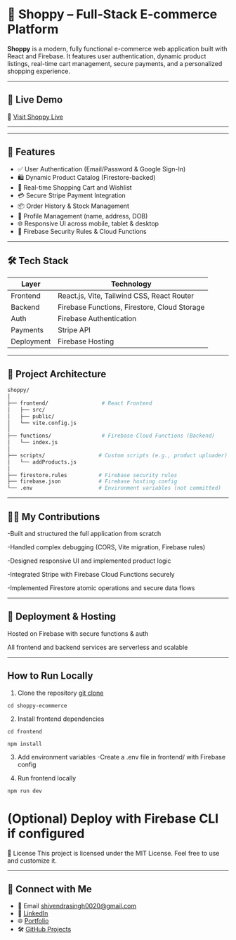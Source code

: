 # 🛒 Shoppy – Full-Stack E-commerce Platform

**Shoppy** is a modern, fully functional e-commerce web application built with React and Firebase. It features user authentication, dynamic product listings, real-time cart management, secure payments, and a personalized shopping experience.

---

## 🚀 Live Demo

🔗 [Visit Shoppy Live](https://e-commerce-77358.web.app)

---


---

## 🔑 Features

- ✅ User Authentication (Email/Password & Google Sign-In)
- 🛍️ Dynamic Product Catalog (Firestore-backed)
- 🛒 Real-time Shopping Cart and Wishlist
- 💳 Secure Stripe Payment Integration
- 📦 Order History & Stock Management
- 🧑 Profile Management (name, address, DOB)
- 🌐 Responsive UI across mobile, tablet & desktop
- 🔐 Firebase Security Rules & Cloud Functions

---

## 🛠️ Tech Stack

| Layer         | Technology                                 |
|--------------|---------------------------------------------|
| Frontend     | React.js, Vite, Tailwind CSS, React Router  |
| Backend      | Firebase Functions, Firestore, Cloud Storage|
| Auth         | Firebase Authentication                     |
| Payments     | Stripe API                                  |
| Deployment   | Firebase Hosting                            |

---

## 🧠 Project Architecture

```bash
shoppy/
│
├── frontend/                 # React Frontend
│   ├── src/
│   ├── public/
│   └── vite.config.js
│
├── functions/                # Firebase Cloud Functions (Backend)
│   └── index.js
│
├── scripts/                 # Custom scripts (e.g., product uploader)
│   └── addProducts.js
│
├── firestore.rules          # Firebase security rules
├── firebase.json            # Firebase hosting config
└── .env                     # Environment variables (not committed)
```
---
## 🧑‍💻 My Contributions
-Built and structured the full application from scratch

-Handled complex debugging (CORS, Vite migration, Firebase rules)

-Designed responsive UI and implemented product logic

-Integrated Stripe with Firebase Cloud Functions securely

-Implemented Firestore atomic operations and secure data flows

---

## 📂 Deployment & Hosting
Hosted on Firebase with secure functions & auth

All frontend and backend services are serverless and scalable

---

## How to Run Locally
1. Clone the repository
[git clone](https://github.com/singhShiven/shoppy-ecommerce.git)
```
cd shoppy-ecommerce
```
2. Install frontend dependencies
```
cd frontend
```
```
npm install
```
3. Add environment variables
-Create a .env file in frontend/ with Firebase config

4. Run frontend locally
```
npm run dev
```
# (Optional) Deploy with Firebase CLI if configured
📃 License
This project is licensed under the MIT License. Feel free to use and customize it.

---

## 👋 Connect with Me

- 📧 Email shivendrasingh0020@gmail.com
- 🔗 [LinkedIn](https://www.linkedin.com/in/shivendra-singh-645a7a258/)
- 🌐 [Portfolio](https://shivendra-data-scientist-portfolio.lovable.app)
- 🛠️ [GitHub Projects](https://github.com/singhShiven)


